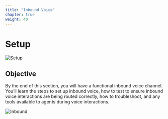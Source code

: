 ```yaml
---
title: "Inbound Voice"
chapter: true
weight: 40
---
```

# Setup
![Setup](/images/setup1.jpg)
## Objective

By the end of this section, you will have a functional inbound voice channel. You’ll learn the steps to set up inbound voice, how to test to ensure inbound voice interactions are being routed correctly, how to troubleshoot, and any tools available to agents during voice interactions.

![Inbound](/images/norwood.jpg)